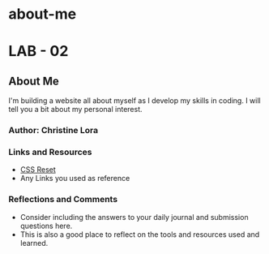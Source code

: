 # about-me

# LAB - 02

## About Me

I'm building a website all about myself as I develop my skills in coding. I will tell you a bit about my personal interest. 

### Author: Christine Lora

### Links and Resources
* [CSS Reset](https://meyerweb.com/eric/tools/css/reset/)
* Any Links you used as reference

### Reflections and Comments
* Consider including the answers to your daily journal and submission questions here.
* This is also a good place to reflect on the tools and resources used and learned.